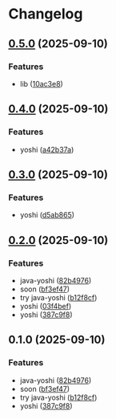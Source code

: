 # Changelog

## [0.5.0](https://github.com/ardetrick/release-please-playground/compare/v0.4.0...v0.5.0) (2025-09-10)


### Features

* lib ([10ac3e8](https://github.com/ardetrick/release-please-playground/commit/10ac3e8046fcc5a74aa6c6d220339912d57853b3))

## [0.4.0](https://github.com/ardetrick/release-please-playground/compare/v0.3.0...v0.4.0) (2025-09-10)


### Features

* yoshi ([a42b37a](https://github.com/ardetrick/release-please-playground/commit/a42b37a5c784689e8f78b3349dcf4a6ba7513dbe))

## [0.3.0](https://github.com/ardetrick/release-please-playground/compare/v0.2.0...v0.3.0) (2025-09-10)


### Features

* yoshi ([d5ab865](https://github.com/ardetrick/release-please-playground/commit/d5ab865cfd7b45f96369169c85cc9e756f3f8265))

## [0.2.0](https://github.com/ardetrick/release-please-playground/compare/v0.1.0...v0.2.0) (2025-09-10)


### Features

* java-yoshi ([82b4976](https://github.com/ardetrick/release-please-playground/commit/82b49768eb7aea549add836cf620754cf0d1f899))
* soon ([bf3ef47](https://github.com/ardetrick/release-please-playground/commit/bf3ef47411dd4c0498e0b747e8cb59392e20de83))
* try java-yoshi ([b12f8cf](https://github.com/ardetrick/release-please-playground/commit/b12f8cfb7295e736036fa2945083cf52752de0d9))
* yoshi ([03f4bef](https://github.com/ardetrick/release-please-playground/commit/03f4bef9b0e6808cb1a4dc643b7f110d6aee775d))
* yoshi ([387c9f8](https://github.com/ardetrick/release-please-playground/commit/387c9f817337d97d1c9fab173836b7ebde42348a))

## 0.1.0 (2025-09-10)


### Features

* java-yoshi ([82b4976](https://github.com/ardetrick/release-please-playground/commit/82b49768eb7aea549add836cf620754cf0d1f899))
* soon ([bf3ef47](https://github.com/ardetrick/release-please-playground/commit/bf3ef47411dd4c0498e0b747e8cb59392e20de83))
* try java-yoshi ([b12f8cf](https://github.com/ardetrick/release-please-playground/commit/b12f8cfb7295e736036fa2945083cf52752de0d9))
* yoshi ([387c9f8](https://github.com/ardetrick/release-please-playground/commit/387c9f817337d97d1c9fab173836b7ebde42348a))
